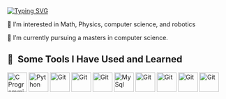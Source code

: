 <div>
  <a href="https://git.io/typing-svg"><img src="https://readme-typing-svg.herokuapp.com?font=Fira+Code&weight=600&pause=1000&color=2CF767&width=435&lines=%3E+Welcome+to+my+page!" alt="Typing SVG" /></a>
<div>

<div>
  <p>👀 I’m interested in Math, Physics, computer science, and robotics</p>
  <p>🌱 I’m currently pursuing a masters in computer science. </p>
<div>

<h2> 🚀 &nbsp;Some Tools I Have Used and Learned</h2>
<p align="left" background-color: white>
  <img src="https://cdn.jsdelivr.net/gh/devicons/devicon@latest/icons/c/c-original.svg" alt="C Programming Language" width="45" height="45"/>
  <img src="https://cdn.jsdelivr.net/gh/devicons/devicon@latest/icons/python/python-original-wordmark.svg" alt="Python" width="45" height="45"/>
  <img src="https://cdn.jsdelivr.net/gh/devicons/devicon@latest/icons/numpy/numpy-original.svg" alt="Git" width="45" height="45"/>
  <img src="https://cdn.jsdelivr.net/gh/devicons/devicon@latest/icons/matplotlib/matplotlib-original.svg" alt="Git" width="45" height="45"/>
  <img src="https://cdn.jsdelivr.net/gh/devicons/devicon@latest/icons/pandas/pandas-original-wordmark.svg" alt="Git" width="45" height="45"/>
  <img src="https://cdn.jsdelivr.net/gh/devicons/devicon@latest/icons/mysql/mysql-original-wordmark.svg" alt="MySql" width="45" height="45"/>
  <img src="https://cdn.jsdelivr.net/gh/devicons/devicon@latest/icons/git/git-original.svg" alt="Git" width="45" height="45"/>
  <img src="https://cdn.jsdelivr.net/gh/devicons/devicon@latest/icons/github/github-original.svg" alt="Git" width="45" height="45"/>
  <img src="https://cdn.jsdelivr.net/gh/devicons/devicon@latest/icons/html5/html5-original.svg" alt="Git" width="45" height="45"/>
  <img src="https://cdn.jsdelivr.net/gh/devicons/devicon@latest/icons/css3/css3-original.svg" alt="Git" width="45" height="45"/>
</p>

<!---
NocturnSilver/NocturnSilver is a ✨ special ✨ repository because its `README.md` (this file) appears on your GitHub profile.
You can click the Preview link to take a look at your changes.
--->
